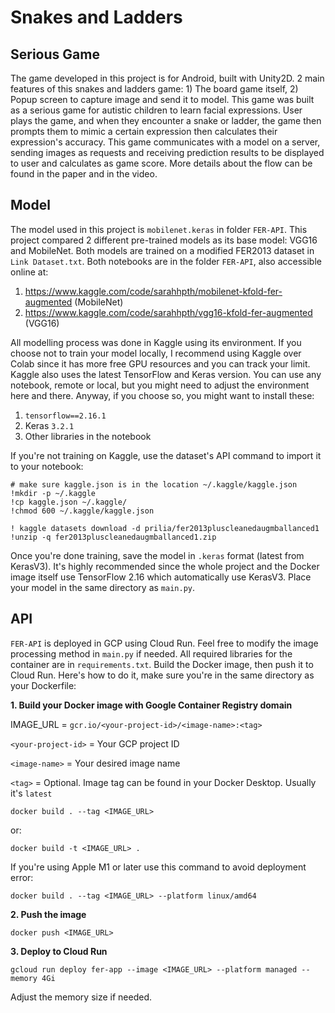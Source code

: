 # Snakes and Ladders

## Serious Game
The game developed in this project is for Android, built with Unity2D. 2 main features of this snakes and ladders game: 1) The board game itself, 2) Popup screen to capture image and send it to model. This game was built as a serious game for autistic children to learn facial expressions. User plays the game, and when they encounter a snake or ladder, the game then prompts them to mimic a certain expression then calculates their expression's accuracy.
This game communicates with a model on a server, sending images as requests and receiving prediction results to be displayed to user and calculates as game score. More details about the flow can be found in the paper and in the video.

## Model
The model used in this project is `mobilenet.keras` in folder `FER-API`. This project compared 2 different pre-trained models as its base model: VGG16 and MobileNet. Both models are trained on a modified FER2013 dataset in `Link Dataset.txt`. Both notebooks are in the folder `FER-API`, also accessible online at:
1. https://www.kaggle.com/code/sarahhpth/mobilenet-kfold-fer-augmented (MobileNet) 
2. https://www.kaggle.com/code/sarahhpth/vgg16-kfold-fer-augmented (VGG16)

All modelling process was done in Kaggle using its environment. If you choose not to train your model locally, I recommend using Kaggle over Colab since it has more free GPU resources and you can track your limit. Kaggle also uses the latest TensorFlow and Keras version. You can use any notebook, remote or local, but you might need to adjust the environment here and there. Anyway, if you choose so, you might want to install these:
1. `tensorflow==2.16.1`
2. Keras `3.2.1`
3. Other libraries in the notebook

If you're not training on Kaggle, use the dataset's API command to import it to your notebook:
```
# make sure kaggle.json is in the location ~/.kaggle/kaggle.json
!mkdir -p ~/.kaggle
!cp kaggle.json ~/.kaggle/
!chmod 600 ~/.kaggle/kaggle.json

! kaggle datasets download -d prilia/fer2013pluscleanedaugmballanced1
!unzip -q fer2013pluscleanedaugmballanced1.zip
```

Once you're done training, save the model in `.keras` format (latest from KerasV3). It's highly recommended since the whole project and the Docker image itself use TensorFlow 2.16 which automatically use KerasV3. Place your model in the same directory as `main.py`.

## API
`FER-API` is deployed in GCP using Cloud Run. Feel free to modify the image processing method in `main.py` if needed. All required libraries for the container are in `requirements.txt`. Build the Docker image, then push it to Cloud Run. Here's how to do it, make sure you're in the same directory as your Dockerfile:

**1. Build your Docker image with Google Container Registry domain**

IMAGE_URL = `gcr.io/<your-project-id>/<image-name>:<tag>`

`<your-project-id>` = Your GCP project ID

`<image-name>` = Your desired image name

`<tag>` = Optional. Image tag can be found in your Docker Desktop. Usually it's `latest`

```
docker build . --tag <IMAGE_URL>
``` 
or:
```
docker build -t <IMAGE_URL> .
```

If you're using Apple M1 or later use this command to avoid deployment error: 
```
docker build . --tag <IMAGE_URL> --platform linux/amd64
```
**2. Push the image**
```
docker push <IMAGE_URL>
```
**3. Deploy to Cloud Run**
```
gcloud run deploy fer-app --image <IMAGE_URL> --platform managed --memory 4Gi
```
Adjust the memory size if needed.